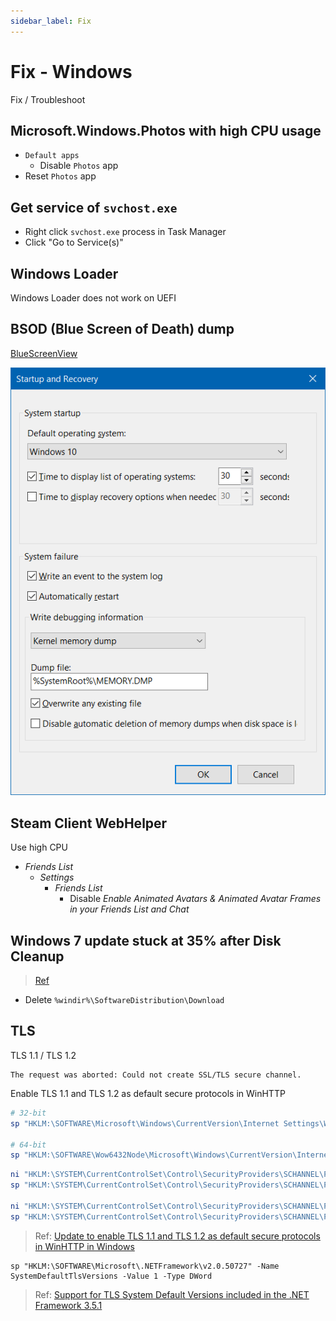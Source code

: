 ```yaml
---
sidebar_label: Fix
---
```


# Fix - Windows

Fix / Troubleshoot

## Microsoft.Windows.Photos with high CPU usage

- `Default apps`
  - Disable `Photos` app
- Reset `Photos` app

## Get service of `svchost.exe`

- Right click `svchost.exe` process in Task Manager
- Click "Go to Service(s)"

## Windows Loader

Windows Loader does not work on UEFI

## BSOD (Blue Screen of Death) dump

[BlueScreenView](https://www.nirsoft.net/utils/blue_screen_view.html)

![BSOD Dump](img/bsod-dump.png)

## Steam Client WebHelper

Use high CPU

- *Friends List*
  - *Settings*
    - *Friends List*
      - Disable *Enable Animated Avatars & Animated Avatar Frames in your Friends List and Chat*

## Windows 7 update stuck at 35% after Disk Cleanup

> [Ref](https://www.thewindowsclub.com/software-distribution-folder-in-windows)

- Delete `%windir%\SoftwareDistribution\Download`

## TLS

TLS 1.1 / TLS 1.2

```
The request was aborted: Could not create SSL/TLS secure channel.
```

Enable TLS 1.1 and TLS 1.2 as default secure protocols in WinHTTP

```powershell title="Administrator PowerShell"
# 32-bit
sp "HKLM:\SOFTWARE\Microsoft\Windows\CurrentVersion\Internet Settings\WinHttp" -Name DefaultSecureProtocols -Value 0x00000A00 -Type DWord

# 64-bit
sp "HKLM:\SOFTWARE\Wow6432Node\Microsoft\Windows\CurrentVersion\Internet Settings\WinHttp" -Name DefaultSecureProtocols -Value 0x00000A00 -Type DWord
```

```powershell title="Administrator PowerShell"
ni "HKLM:\SYSTEM\CurrentControlSet\Control\SecurityProviders\SCHANNEL\Protocols\TLS 1.1\Client" -Force
sp "HKLM:\SYSTEM\CurrentControlSet\Control\SecurityProviders\SCHANNEL\Protocols\TLS 1.1\Client" -Name DisabledByDefault -Value 0 -Type DWord

ni "HKLM:\SYSTEM\CurrentControlSet\Control\SecurityProviders\SCHANNEL\Protocols\TLS 1.2\Client" -Force
sp "HKLM:\SYSTEM\CurrentControlSet\Control\SecurityProviders\SCHANNEL\Protocols\TLS 1.2\Client" -Name DisabledByDefault -Value 0 -Type DWord
```

> Ref: [Update to enable TLS 1.1 and TLS 1.2 as default secure protocols in WinHTTP in Windows](https://support.microsoft.com/en-US/topic/update-to-enable-tls-1-1-and-tls-1-2-as-default-secure-protocols-in-winhttp-in-windows-c4bd73d2-31d7-761e-0178-11268bb10392)

```
sp "HKLM:\SOFTWARE\Microsoft\.NETFramework\v2.0.50727" -Name SystemDefaultTlsVersions -Value 1 -Type DWord
```

> Ref: [Support for TLS System Default Versions included in the .NET Framework 3.5.1](https://support.microsoft.com/en-us/topic/support-for-tls-system-default-versions-included-in-the-net-framework-3-5-1-on-windows-7-sp1-and-server-2008-r2-sp1-5ef38dda-8e6c-65dc-c395-62d2df58715a)

